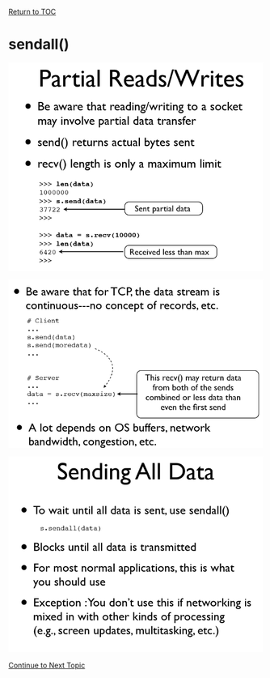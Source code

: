 <a href="https://github.com/CyberTrainingUSAF/08-Network-Programming/blob/master/00-Table-of-Contents.md" rel="Return to TOC"> Return to TOC </a>

# sendall\(\)

![](../../.gitbook/assets/sendall1.PNG)

![](../../.gitbook/assets/sendall2.PNG)

![](../../.gitbook/assets/sendall3.PNG)

<a href="https://github.com/CyberTrainingUSAF/08-Network-Programming/blob/master/03-intro-to-sockets/tcp-client-server/data-reassembly.md" > Continue to Next Topic </a>

